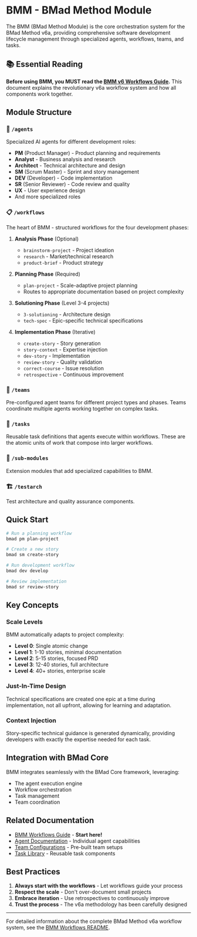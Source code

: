 # BMM - BMad Method Module

The BMM (BMad Method Module) is the core orchestration system for the BMad Method v6a, providing comprehensive software development lifecycle management through specialized agents, workflows, teams, and tasks.

## 📚 Essential Reading

**Before using BMM, you MUST read the [BMM v6 Workflows Guide](./workflows/README.md).** This document explains the revolutionary v6a workflow system and how all components work together.

## Module Structure

### 🤖 `/agents`

Specialized AI agents for different development roles:

- **PM** (Product Manager) - Product planning and requirements
- **Analyst** - Business analysis and research
- **Architect** - Technical architecture and design
- **SM** (Scrum Master) - Sprint and story management
- **DEV** (Developer) - Code implementation
- **SR** (Senior Reviewer) - Code review and quality
- **UX** - User experience design
- And more specialized roles

### 📋 `/workflows`

The heart of BMM - structured workflows for the four development phases:

1. **Analysis Phase** (Optional)
   - `brainstorm-project` - Project ideation
   - `research` - Market/technical research
   - `product-brief` - Product strategy

2. **Planning Phase** (Required)
   - `plan-project` - Scale-adaptive project planning
   - Routes to appropriate documentation based on project complexity

3. **Solutioning Phase** (Level 3-4 projects)
   - `3-solutioning` - Architecture design
   - `tech-spec` - Epic-specific technical specifications

4. **Implementation Phase** (Iterative)
   - `create-story` - Story generation
   - `story-context` - Expertise injection
   - `dev-story` - Implementation
   - `review-story` - Quality validation
   - `correct-course` - Issue resolution
   - `retrospective` - Continuous improvement

### 👥 `/teams`

Pre-configured agent teams for different project types and phases. Teams coordinate multiple agents working together on complex tasks.

### 📝 `/tasks`

Reusable task definitions that agents execute within workflows. These are the atomic units of work that compose into larger workflows.

### 🔧 `/sub-modules`

Extension modules that add specialized capabilities to BMM.

### 🏗️ `/testarch`

Test architecture and quality assurance components.

## Quick Start

```bash
# Run a planning workflow
bmad pm plan-project

# Create a new story
bmad sm create-story

# Run development workflow
bmad dev develop

# Review implementation
bmad sr review-story
```

## Key Concepts

### Scale Levels

BMM automatically adapts to project complexity:

- **Level 0**: Single atomic change
- **Level 1**: 1-10 stories, minimal documentation
- **Level 2**: 5-15 stories, focused PRD
- **Level 3**: 12-40 stories, full architecture
- **Level 4**: 40+ stories, enterprise scale

### Just-In-Time Design

Technical specifications are created one epic at a time during implementation, not all upfront, allowing for learning and adaptation.

### Context Injection

Story-specific technical guidance is generated dynamically, providing developers with exactly the expertise needed for each task.

## Integration with BMad Core

BMM integrates seamlessly with the BMad Core framework, leveraging:

- The agent execution engine
- Workflow orchestration
- Task management
- Team coordination

## Related Documentation

- [BMM Workflows Guide](./workflows/README.md) - **Start here!**
- [Agent Documentation](./agents/README.md) - Individual agent capabilities
- [Team Configurations](./teams/README.md) - Pre-built team setups
- [Task Library](./tasks/README.md) - Reusable task components

## Best Practices

1. **Always start with the workflows** - Let workflows guide your process
2. **Respect the scale** - Don't over-document small projects
3. **Embrace iteration** - Use retrospectives to continuously improve
4. **Trust the process** - The v6a methodology has been carefully designed

---

For detailed information about the complete BMad Method v6a workflow system, see the [BMM Workflows README](./workflows/README.md).
